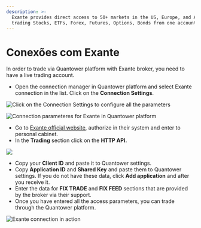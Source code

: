 ```yaml
---
description: >-
  Exante provides direct access to 50+ markets in the US, Europe, and Asia for
  trading Stocks, ETFs, Forex, Futures, Options, Bonds from one account.
---
```


# Conexões com Exante

In order to trade via Quantower platform with Exante broker, you need to have a live trading account.

* Open the connection manager in Quantower platform and select Exante connection in the list. Click on the **Connection Settings**.

![Click on the Connection Settings to configure all the parameters](../.gitbook/assets/connection-settings-exante.png)

![Connection parameteres for Exante in Quantower platform](../.gitbook/assets/exante-settings-quantower-platform.png)

* Go to [Exante official website](https://exante.eu/#signin), authorize in their system and enter to personal cabinet.
* In the **Trading** section click on the **HTTP API.**

![](../.gitbook/assets/api-credentials-exante.png)

* Copy your **Client ID** and paste it to Quantower settings.
* Copy **Application ID** and **Shared Key** and paste them to Quantower settings. If you do not have these data, click **Add application** and after you receive it.
* Enter the data for **FIX TRADE** and **FIX FEED** sections that are provided by the broker via their support.
* Once you have entered all the access parameters, you can trade through the Quantower platform.

![Exante connection in action](../.gitbook/assets/exante-via-quantower.png)

